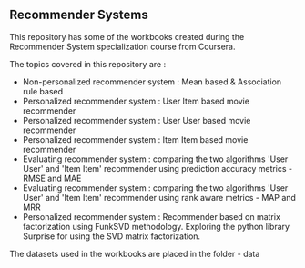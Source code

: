 ## Recommender Systems

This repository has some of the workbooks created during the Recommender System specialization course from Coursera.

The topics covered in this repository are :

 - Non-personalized recommender system : Mean based & Association rule based
 - Personalized recommender system : User Item based movie recommender
 - Personalized recommender system : User User based movie recommender
 - Personalized recommender system : Item Item based movie recommender
 - Evaluating recommender system : comparing the two algorithms 'User User' and 'Item Item' recommender using prediction accuracy metrics - RMSE and MAE
 - Evaluating recommender system : comparing the two algorithms 'User User' and 'Item Item' recommender using rank aware metrics - MAP and MRR
 - Personalized recommender system : Recommender based on matrix factorization using FunkSVD methodology. Exploring the python library Surprise for using the SVD matrix factorization.
  
 
 The datasets used in the workbooks are placed in the folder - data
